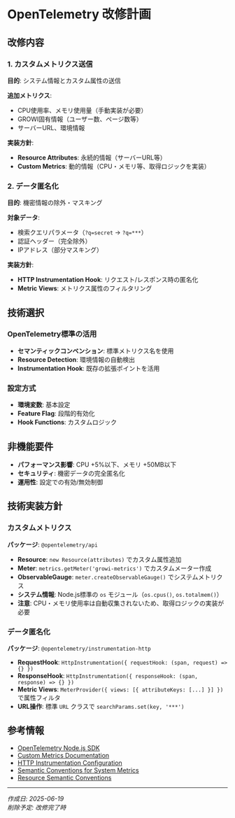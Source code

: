 # OpenTelemetry 改修計画

## 改修内容

### 1. カスタムメトリクス送信
**目的**: システム情報とカスタム属性の送信

**追加メトリクス**:
- CPU使用率、メモリ使用量（手動実装が必要）
- GROWI固有情報（ユーザー数、ページ数等）
- サーバーURL、環境情報

**実装方針**:
- **Resource Attributes**: 永続的情報（サーバーURL等）
- **Custom Metrics**: 動的情報（CPU・メモリ等、取得ロジックを実装）

### 2. データ匿名化
**目的**: 機密情報の除外・マスキング

**対象データ**:
- 検索クエリパラメータ（`?q=secret` → `?q=***`）
- 認証ヘッダー（完全除外）
- IPアドレス（部分マスキング）

**実装方針**:
- **HTTP Instrumentation Hook**: リクエスト/レスポンス時の匿名化
- **Metric Views**: メトリクス属性のフィルタリング

## 技術選択

### OpenTelemetry標準の活用
- **セマンティックコンベンション**: 標準メトリクス名を使用
- **Resource Detection**: 環境情報の自動検出
- **Instrumentation Hook**: 既存の拡張ポイントを活用

### 設定方式
- **環境変数**: 基本設定
- **Feature Flag**: 段階的有効化
- **Hook Functions**: カスタムロジック

## 非機能要件
- **パフォーマンス影響**: CPU +5%以下、メモリ +50MB以下
- **セキュリティ**: 機密データの完全匿名化
- **運用性**: 設定での有効/無効制御

## 技術実装方針

### カスタムメトリクス
**パッケージ**: `@opentelemetry/api`
- **Resource**: `new Resource(attributes)` でカスタム属性追加
- **Meter**: `metrics.getMeter('growi-metrics')` でカスタムメーター作成
- **ObservableGauge**: `meter.createObservableGauge()` でシステムメトリクス
- **システム情報**: Node.js標準の `os` モジュール（`os.cpus()`, `os.totalmem()`）
- **注意**: CPU・メモリ使用率は自動収集されないため、取得ロジックの実装が必要

### データ匿名化
**パッケージ**: `@opentelemetry/instrumentation-http`
- **RequestHook**: `HttpInstrumentation({ requestHook: (span, request) => {} })` 
- **ResponseHook**: `HttpInstrumentation({ responseHook: (span, response) => {} })`
- **Metric Views**: `MeterProvider({ views: [{ attributeKeys: [...] }] })` で属性フィルタ
- **URL操作**: 標準 `URL` クラスで `searchParams.set(key, '***')`

## 参考情報
- [OpenTelemetry Node.js SDK](https://open-telemetry.github.io/opentelemetry-js/)
- [Custom Metrics Documentation](https://opentelemetry.io/docs/instrumentation/js/manual/#creating-metrics)
- [HTTP Instrumentation Configuration](https://github.com/open-telemetry/opentelemetry-js/tree/main/experimental/packages/opentelemetry-instrumentation-http#configuration)
- [Semantic Conventions for System Metrics](https://github.com/open-telemetry/semantic-conventions/blob/main/docs/system/system-metrics.md)
- [Resource Semantic Conventions](https://github.com/open-telemetry/semantic-conventions/blob/main/docs/resource/README.md)

---
*作成日: 2025-06-19*  
*削除予定: 改修完了時*
